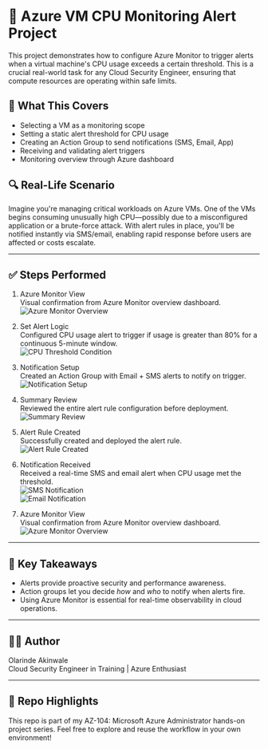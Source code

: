 # 🚨 Azure VM CPU Monitoring Alert Project

This project demonstrates how to configure Azure Monitor to trigger alerts when a virtual machine's CPU usage exceeds a certain threshold. This is a crucial real-world task for any Cloud Security Engineer, ensuring that compute resources are operating within safe limits.

## 🔧 What This Covers

- Selecting a VM as a monitoring scope
- Setting a static alert threshold for CPU usage
- Creating an Action Group to send notifications (SMS, Email, App)
- Receiving and validating alert triggers
- Monitoring overview through Azure dashboard

## 🔍 Real-Life Scenario

Imagine you're managing critical workloads on Azure VMs. One of the VMs begins consuming unusually high CPU—possibly due to a misconfigured application or a brute-force attack. With alert rules in place, you'll be notified instantly via SMS/email, enabling rapid response before users are affected or costs escalate.

---

## ✅ Steps Performed

1. Azure Monitor View  
   Visual confirmation from Azure Monitor overview dashboard.  
   ![Azure Monitor Overview](./azure-monitor-overview.png)
   
3. Set Alert Logic  
   Configured CPU usage alert to trigger if usage is greater than 80% for a continuous 5-minute window.  
   ![CPU Threshold Condition](./02-cpu-threshold-condition.png)

4. Notification Setup  
   Created an Action Group with Email + SMS alerts to notify on trigger.  
   ![Notification Setup](./03-alert-notification-setup.png)

5. Summary Review  
   Reviewed the entire alert rule configuration before deployment.  
   ![Summary Review](./04-alert-rule-summary-review.png)

6. Alert Rule Created  
   Successfully created and deployed the alert rule.  
   ![Alert Rule Created](./05-alert-rule-created.png)

7. Notification Received  
   Received a real-time SMS and email alert when CPU usage met the threshold.  
   ![SMS Notification](./06-alert-sms-received.jpg)  
   ![Email Notification](./07-alert-email-received.jpg)

8. Azure Monitor View  
   Visual confirmation from Azure Monitor overview dashboard.  
   ![Azure Monitor Overview](./azure-monitor-overview.png)
---

## 🔐 Key Takeaways

- Alerts provide proactive security and performance awareness.
- Action groups let you decide *how* and *who* to notify when alerts fire.
- Using Azure Monitor is essential for real-time observability in cloud operations.

---

## 👨‍💻 Author

Olarinde Akinwale  
Cloud Security Engineer in Training | Azure Enthusiast

---

## 📌 Repo Highlights

This repo is part of my AZ-104: Microsoft Azure Administrator hands-on project series. Feel free to explore and reuse the workflow in your own environment!
